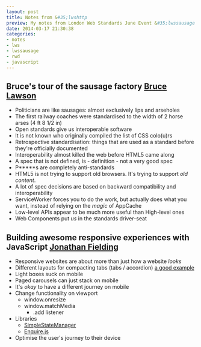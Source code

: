 ```yaml
---
layout: post
title: Notes from &#35;lwshttp
preview: My notes from London Web Standards June Event &#35;lwssausage - Bruce's tour of the sausage factory by Bruce Lawson, and Building awesome responsive experiences with JavaScript by Jonathan Fielding.
date: 2014-03-17 21:30:38
categories:
- notes
- lws
- lwssausage
- rwd
- javascript
---
```


## Bruce's tour of the sausage factory [Bruce Lawson](https://twitter.com/brucel)

- Politicians are like sausages: almost exclusively lips and arseholes
- The first railway coaches were standardised to the width of 2 horse arses (4 ft 8 1/2 in)
- Open standards give us interoperable software
- It is not known who originally compiled the list of CSS colo(u)rs
- Retrospective standardisation: things that are used as a standard before they're officially documented
- Interoperability almost killed the web before HTML5 came along
- A spec that is not defined, is - definition - not a very good spec
- P*****s are completely anti-standards
- HTML5 is not trying to support old browsers. It's trying to support *old content*.
- A lot of spec decisions are based on backward compatibility and interoperability
- ServiceWorker forces you to do the work, but actually does what you want, instead of relying on the *magic* of AppCache
- Low-level APIs appear to be much more useful than High-level ones
- Web Components put *us* in the standards driver-seat

## Building awesome responsive experiences with JavaScript [Jonathan Fielding](https://twitter.com/jonthanfielding)

- Responsive websites are about more than just how a website *looks*
- Different layouts for compacting tabs (tabs / accordion) [a good example](http://codepen.io/mpiotrowicz/pen/gocmu)
- Light boxes suck on mobile
- Paged carousels can just stack on mobile
- It's *okay* to have a different journey on mobile
- Change functionality on viewport
	- window.onresize
	- window.matchMedia
		- .add listener
- Libraries
	- [SimpleStateManager](http://www.simplestatemanager.com/)
	- [Enquire.js](http://wicky.nillia.ms/enquire.js/)
- Optimise the user's journey to their device

